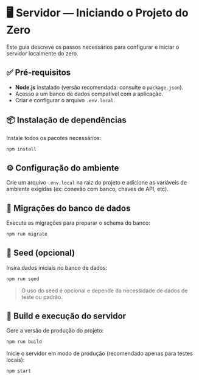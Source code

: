 # 🖥️ Servidor — Iniciando o Projeto do Zero

Este guia descreve os passos necessários para configurar e iniciar o servidor localmente do zero.

## ✅ Pré-requisitos

- **Node.js** instalado (versão recomendada: consulte o `package.json`).
- Acesso a um banco de dados compatível com a aplicação.
- Criar e configurar o arquivo `.env.local`.

## 📦 Instalação de dependências

Instale todos os pacotes necessários:

```sh
npm install
```

## ⚙️ Configuração do ambiente

Crie um arquivo `.env.local` na raiz do projeto e adicione as variáveis de ambiente exigidas (ex: conexão com banco, chaves de API, etc).

## 🧱 Migrações do banco de dados

Execute as migrações para preparar o schema do banco:

```sh
npm run migrate
```

## 🌱 Seed (opcional)

Insira dados iniciais no banco de dados:

```sh
npm run seed
```

> O uso do seed é opcional e depende da necessidade de dados de teste ou padrão.

## 🚀 Build e execução do servidor

Gere a versão de produção do projeto:

```sh
npm run build
```

Inicie o servidor em modo de produção (recomendado apenas para testes locais):

```sh
npm start
```
